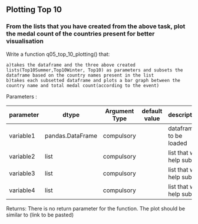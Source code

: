 ## Plotting Top 10

### From the lists that you have created from the above task, plot the medal count of the countries present for better visualisation

Write a function q05_top_10_plotting() that:
    
    a)takes the dataframe and the three above created lists(Top10Summer,Top10Winter, Top10) as parameters and subsets the dataframe based on the country names present in the list
    b)takes each subsetted dataframe and plots a bar graph between the country name and total medal count(according to the event)
   
    
Parameters :

| parameter | dtype          | Argument Type | default value | description                   |
|-----------|----------------|---------------|---------------|-------------------------------|
| variable1  |pandas.DataFrame| compulsory    |               | dataframe to be loaded        |
| variable2  |list          | compulsory    |               | list that will help subset        |
| variable3  |list          | compulsory    |               | list that will help subset        |
| variable4  |list          | compulsory    |               | list that will help subset        |



Returns:
There is no return parameter for the function. The plot should be similar to (link to be pasted)